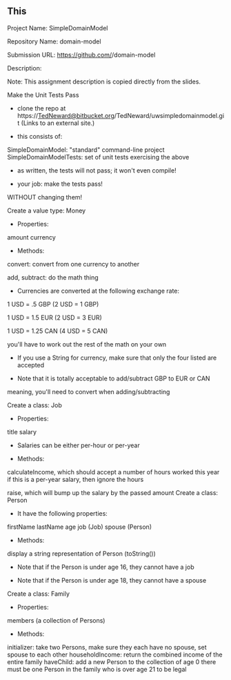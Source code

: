 ## This 


Project Name: SimpleDomainModel

Repository Name: domain-model

Submission URL: https://github.com/<your-github-username>/domain-model

Description:

Note: This assignment description is copied directly from the slides.

Make the Unit Tests Pass

- clone the repo at https://TedNeward@bitbucket.org/TedNeward/uwsimpledomainmodel.git (Links to an external site.)

- this consists of:

SimpleDomainModel: "standard" command-line project
SimpleDomainModelTests: set of unit tests exercising the above
- as written, the tests will not pass; it won't even compile!

- your job: make the tests pass!

WITHOUT changing them!

Create a value type: Money

- Properties:

amount
currency
- Methods:

convert: convert from one currency to another

add, subtract: do the math thing

- Currencies are converted at the following exchange rate:

1 USD = .5 GBP (2 USD = 1 GBP)

1 USD = 1.5 EUR (2 USD = 3 EUR)

1 USD = 1.25 CAN (4 USD = 5 CAN)

you'll have to work out the rest of the math on your own

- If you use a String for currency, make sure that only the four listed are accepted

- Note that it is totally acceptable to add/subtract GBP to EUR or CAN

meaning, you'll need to convert when adding/subtracting

Create a class: Job

- Properties:

title
salary
- Salaries can be either per-hour or per-year

- Methods:

calculateIncome, which should accept a number of hours worked this year
if this is a per-year salary, then ignore the hours

raise, which will bump up the salary by the passed amount
Create a class: Person

- It have the following properties:

firstName
lastName
age
job (Job)
spouse (Person)
- Methods:

display a string representation of Person (toString())
- Note that if the Person is under age 16, they cannot have a job

- Note that if the Person is under age 18, they cannot have a spouse

Create a class: Family

- Properties:

members (a collection of Persons)
- Methods:

initializer: take two Persons, make sure they each have no spouse, set spouse to each other
householdIncome: return the combined income of the entire family
haveChild: add a new Person to the collection of age 0
there must be one Person in the family who is over age 21 to be legal
